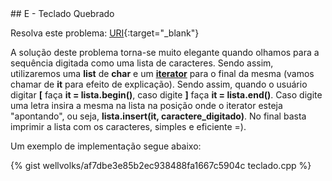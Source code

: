  <div id="teclado">
 
 </div>
## E - Teclado Quebrado

Resolva este problema:
[URI][uri-1451]{:target="_blank"}

A solução deste problema torna-se muito elegante quando olhamos para a sequência digitada como uma lista de caracteres. Sendo assim, utilizaremos uma <a haref="http://www.cplusplus.com/reference/list/list/"><b>list</b></a> de <b>char</b> e um <a href="http://www.cplusplus.com/reference/iterator/"><b>iterator</b></a> para o final da mesma (vamos chamar de <b>it</b> para efeito de explicação). Sendo assim, quando o usuário digitar <b>[</b> faça <b>it = lista.begin()</b>, caso digite <b>]</b> faça <b>it = lista.end()</b>. Caso digite uma letra insira a mesma na lista na posição onde o iterator esteja "apontando", ou seja, <b>lista.insert(it, caractere_digitado)</b>. No final basta imprimir a lista com os caracteres, simples e eficiente =).

Um exemplo de implementação segue abaixo:

{% gist wellvolks/af7dbe3e85b2ec938488fa1667c5904c teclado.cpp %}


[uri-1451]:		https://www.urionlinejudge.com.br/judge/pt/problems/view/1451
